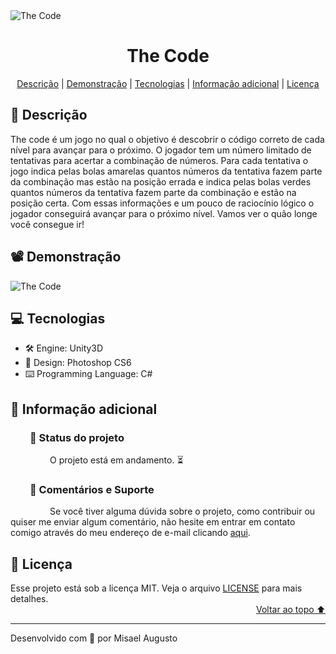 <img id="cover" align="center" src="https://ik.imagekit.io/ocq8ayf2ug/the-code-cover_Ul8n48l5Png.png" alt="The Code" />

<h1 id="title" align="center">The Code</h1>

<div align="center">
  <a href="#description">Descrição</a> |
  <a href="#preview">Demonstração</a> |
  <a href="#technologies">Tecnologias</a> |
  <a href="#info">Informação adicional</a> |
  <a href="#license">Licença</a>
</div>

<h2 id="description">📑️ Descrição</h2>
<p>
  The code é um jogo no qual o objetivo é descobrir o código correto de cada nível para avançar para o próximo. O jogador tem um número limitado de tentativas para acertar a combinação de números. Para cada tentativa o jogo indica pelas bolas amarelas quantos números da tentativa fazem parte da combinação mas estão na posição errada e indica pelas bolas verdes quantos números da tentativa fazem parte da combinação e estão na posição certa. Com essas informações e um pouco de raciocínio lógico o jogador conseguirá avançar para o próximo nível. Vamos ver o quão longe você consegue ir!
</p>

<h2 id="preview">📽️ Demonstração</h2>

<img src="https://ik.imagekit.io/ocq8ayf2ug/the-code-preview__tQN66WnL5.gif" alt="The Code"/>

<h2 id="technologies">💻️ Tecnologias</h2>
<ul>
  <li>🛠️ Engine: Unity3D</li>
  <li>📱️ Design: Photoshop CS6</li>
  <li>⌨️ Programming Language: C#</li>
</ul>

<h2 id="info">📌️ Informação adicional</h2>
<h3 id="status">&nbsp;&nbsp;&nbsp;&nbsp;&nbsp;&nbsp;&nbsp;&nbsp;🔎️ Status do projeto</h3>
<p>
&nbsp;&nbsp;&nbsp;&nbsp;&nbsp;&nbsp;&nbsp;&nbsp;&nbsp;&nbsp;&nbsp;&nbsp;&nbsp;&nbsp;&nbsp;&nbsp;O projeto está em andamento. ⏳️</p>

<h3 id="feedback-support">&nbsp;&nbsp;&nbsp;&nbsp;&nbsp;&nbsp;&nbsp;&nbsp;💬️ Comentários e Suporte</h3>
<p>
&nbsp;&nbsp;&nbsp;&nbsp;&nbsp;&nbsp;&nbsp;&nbsp;&nbsp;&nbsp;&nbsp;&nbsp;&nbsp;&nbsp;&nbsp;&nbsp;Se você tiver alguma dúvida sobre o projeto, como contribuir ou quiser me enviar algum comentário, não hesite em entrar em contato comigo através do meu endereço de e-mail clicando <a href="https://mail.google.com/mail/u/0/?view=cm&fs=1&to=misael.augusto326@gmail.com&su=(Comentário ou Suporte) para 'The Code'&tf=1">aqui</a>.</p>

<h2 id="license">📜️ Licença</h2>
<div>
  <div>
    Esse projeto está sob a licença MIT. Veja o arquivo <a href="LICENSE">LICENSE</a> para mais detalhes.
  </div>
  <div align="right">
    <a href="#cover">Voltar ao topo ⬆️</a>
  </div>
</div>

---
<p>Desenvolvido com 💙️ por Misael Augusto</p>
